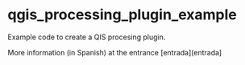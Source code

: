 # qgis_processing_plugin_example

Example code to create a QIS procesing plugin.

More information (in Spanish) at the entrance [entrada](entrada]
